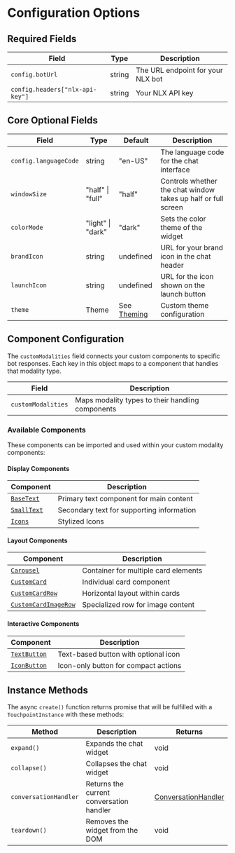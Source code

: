 # Configuration Options

## Required Fields

| Field                           | Type   | Description                       |
|---------------------------------|--------|-----------------------------------|
| `config.botUrl`                 | string | The URL endpoint for your NLX bot |
| `config.headers["nlx-api-key"]` | string | Your NLX API key                  |

## Core Optional Fields

| Field                 | Type              | Default                               | Description                                                   |
|-----------------------|-------------------|---------------------------------------|---------------------------------------------------------------|
| `config.languageCode` | string            | "en-US"                               | The language code for the chat interface                      |
| `windowSize`          | "half" \| "full"  | "half"                                | Controls whether the chat window takes up half or full screen |
| `colorMode`           | "light" \| "dark" | "dark"                                | Sets the color theme of the widget                            |
| `brandIcon`           | string            | undefined                             | URL for your brand icon in the chat header                    |
| `launchIcon`          | string            | undefined                             | URL for the icon shown on the launch button                   |
| `theme`               | Theme             | See [Theming](/touchpoint-ui-theming) | Custom theme configuration                                    |

## Component Configuration

The `customModalities` field connects your custom components to specific bot responses. Each key in this object maps to a component that handles that modality type.

| Field               | Description                                     |
|----------------------------|-------------------------------------------------|
| `customModalities` | Maps modality types to their handling components |

### Available Components

These components can be imported and used within your custom modality components:

#### Display Components

| Component   |   Description                               |
|--------------|-------------------------------------------|
| [`BaseText`](/touchpoint-Typography)    |   Primary text component for main content   |
| [`SmallText`](/touchpoint-Typography)   |  Secondary text for supporting information |
| [`Icons`](/touchpoint-Icons) | Stylized Icons |

#### Layout Components
| Component            |  Description                          |
|----------------------|---------------------------------------|
| [`Carousel`](/touchpoint-CustomCards)          |  Container for multiple card elements |
| [`CustomCard`](/touchpoint-CustomCards)         |  Individual card component            |
| [`CustomCardRow`](/touchpoint-CustomCards)      |  Horizontal layout within cards       |
| [`CustomCardImageRow`](/touchpoint-CustomCards) |  Specialized row for image content    |

#### Interactive Components

| Component    | Description                          |
|--------------|--------------------------------------|
| [`TextButton`](/touchpoint-Buttons) | Text-based button with optional icon |
| [`IconButton`](/touchpoint-Buttons) | Icon-only button for compact actions |

## Instance Methods

The async `create()` function returns promise that will be fulfilled with a `TouchpointInstance` with these methods:

| Method                     | Description                              | Returns             |
|----------------------------|------------------------------------------|---------------------|
| `expand()`                 | Expands the chat widget                  | void                |
| `collapse()`               | Collapses the chat widget                | void                |
| `conversationHandler` | Returns the current conversation handler | [ConversationHandler](/headless-api-reference#interface-conversationhandler) |
| `teardown()`               | Removes the widget from the DOM          | void                |
